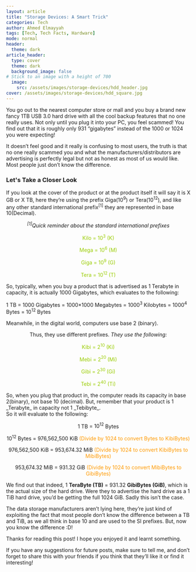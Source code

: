 ```yaml
---
layout: article
title: "Storage Devices: A Smart Trick" 
categories: Tech
author: Ahmed Elmayyah
tags: [Tech, Tech Facts, Hardware]
mode: normal 
header:
  theme: dark
article_header:
  type: cover 
  theme: dark
  background_image: false
# Stick to an image with a height of 700
  image:
    src: /assets/images/storage-devices/hdd_header.jpg
cover: /assets/images/storage-devices/hdd_square.jpg
---
```


You go out to the nearest computer store or mall and you buy a brand new fancy 1TB USB 3.0 hard drive with all the cool backup features that no one really uses. Not only until you plug it into your PC, you feel scammed! You find out that it is roughly only 931 “gigabytes” instead of the 1000 or 1024 you were expecting!
<!--more-->

It doesn’t feel good and it really is confusing to most users, the truth is that no one really scammed you and what the manufacturers/distributors are advertising is perfectly legal but not as honest as most of us would like. Most people just don’t know the difference.

### Let's Take a Closer Look

If you look at the cover of the product or at the product itself it will say it is X GB or X TB, here they’re using the prefix Giga(10<sup>9</sup>) or Tera(10<sup>12</sup>), and like any other standard international prefix<sup>[1]</sup> they are represented in base 10(Decimal).

<p style="text-align:center;"><em><span class="_4yxp"><sup>[1]</sup>Quick reminder about the standard international prefixes</span></em></p><p style="text-align:center;"><span class="_4yxp" style="color:#99cc00;">Kilo    = 10<sup>3</sup>  (K) </span></p><p style="text-align:center;"><span class="_4yxp" style="color:#99cc00;">Mega  = 10<sup>6</sup>  (M)</span></p><p style="text-align:center;"><span class="_4yxp" style="color:#99cc00;">Giga   = 10<sup>9</sup>  (G)</span></p><p style="text-align:center;"><span class="_4yxp" style="color:#99cc00;">Tera  = 10<sup>12 </sup>(T)</span></p><p>

So, typically, when you buy a product that is advertised as 1 Terabyte in capacity, it is actually 1000 Gigabytes, which evaluates to the following:

1 TB = 1000 Gigabytes = 1000×1000 Megabytes = 1000<sup>3</sup> Kilobytes = 1000<sup>4</sup> Bytes = 10<sup>12</sup> Bytes

Meanwhile, in the digital world, computers use base 2 (binary).

<p style="text-align:center;">Thus, they use different prefixes. <em>They use the following:</em></p><p><span style="color:#999999;"></span></p><p style="text-align:center;"><span style="color:#99cc00;">Kibi   = 2<span class="_4yxp"><sup>10</sup></span>   (Ki)</span></p><p style="text-align:center;"><span style="color:#99cc00;">Mebi = 2<span class="_4yxp"><sup>20 </sup></span> (Mi)</span></p><p style="text-align:center;"><span style="color:#99cc00;">Gibi   = 2<span class="_4yxp"><sup>30  </sup></span>  (Gi)</span></p><p style="text-align:center;"><span style="color:#99cc00;">Tebi  =  2<span class="_4yxp"><sup>40</sup></span>   (Ti)</span></p>

<section id="a" markdown="1">
So, when you plug that product in, the computer reads its capacity in base 2(binary), not base 10 (decimal). But, remember that your product is 1 _Terabyte_ in capacity not 1 _Tebibyte_.
</section>
So it will evaluate to the following:

<p style="text-align:center;">1 TB = <span class="_4yxp">10<sup>12</sup></span> Bytes</p><p style="text-align:center;"><span class="_4yxp">10<sup>12</sup></span> Bytes = 976,562,500 KiB <span style="color:#ff9900;">(Divide by 1024 to convert Bytes to KibiBytes)</span></p><p style="text-align:center;">976,562,500 KiB = 953,674.32 MiB <span style="color:#ff9900;">(Divide by 1024 to convert KibiBytes to MibiBytes)</span></p><p style="text-align:center;">953,674.32 MiB = 931.32 GiB <span style="color:#ff9900;">(Divide by 1024 to convert MibiBytes to GibiBytes)</span></p>


<section id="" markdown="1">

We find out that indeed, 1 **TeraByte (TB)** = 931.32 **GibiBytes (GiB)**, which is the actual size of the hard drive. Were they to advertise the hard drive as a 1 TiB hard drive, you’d be getting the full 1024 GiB. Sadly this isn’t the case.

The data storage manufacturers aren’t lying here, they’re just kind of exploiting the fact that most people don’t know the difference between a TB and TiB, as we all think in base 10 and are used to the SI prefixes. But, now you know the difference :D!

Thanks for reading this post! I hope you enjoyed it and learnt something.

If you have any suggestions for future posts, make sure to tell me, and don’t forget to share this with your friends if you think that they’ll like it or find it interesting!

</section>
